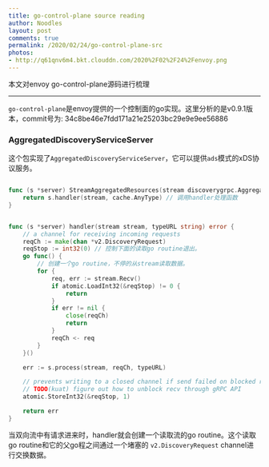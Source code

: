 ```yaml
---
title: go-control-plane source reading
author: Noodles
layout: post
comments: true
permalink: /2020/02/24/go-control-plane-src
photos:
- http://q61qnv6m4.bkt.clouddn.com/2020%2F02%2F24%2Fenvoy.png
---
```


本文对envoy go-control-plane源码进行梳理

<!--more-->

 ---------------------------------------------------

 `go-control-plane`是envoy提供的一个控制面的go实现。这里分析的是v0.9.1版本，commit号为: 34c8be46e7fdd171a21e25203bc29e9e9ee56886

### AggregatedDiscoveryServiceServer 

  这个包实现了`AggregatedDiscoveryServiceServer`，它可以提供`ads`模式的xDS协议服务。

``` go

func (s *server) StreamAggregatedResources(stream discoverygrpc.AggregatedDiscoveryService_StreamAggregatedResourcesServer) error {
	return s.handler(stream, cache.AnyType) // 调用handler处理函数
}


func (s *server) handler(stream stream, typeURL string) error {
	// a channel for receiving incoming requests
	reqCh := make(chan *v2.DiscoveryRequest)
	reqStop := int32(0) // 控制下面的读取go routine退出。
	go func() {
        // 创建一个go routine，不停的从stream读取数据。
		for {
			req, err := stream.Recv()
			if atomic.LoadInt32(&reqStop) != 0 {
				return
			}
			if err != nil {
				close(reqCh)
				return
			}
			reqCh <- req
		}
	}()

	err := s.process(stream, reqCh, typeURL)

	// prevents writing to a closed channel if send failed on blocked recv
	// TODO(kuat) figure out how to unblock recv through gRPC API
	atomic.StoreInt32(&reqStop, 1)

	return err
}

```

  当双向流中有请求进来时，handler就会创建一个读取流的go routine。这个读取go routine和它的父go程之间通过一个堵塞的
  `v2.DiscoveryRequest` channel进行交换数据。

